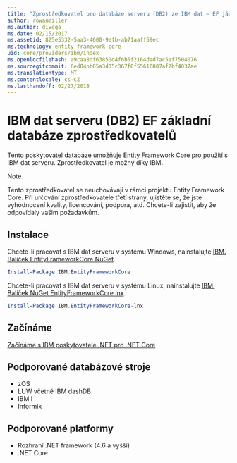 ```yaml
---
title: "Zprostředkovatel pro databáze serveru (DB2) ze IBM dat – EF jádra"
author: rowanmiller
ms.author: divega
ms.date: 02/15/2017
ms.assetid: 825e5332-5aa3-4600-9efb-ab71aaff59ec
ms.technology: entity-framework-core
uid: core/providers/ibm/index
ms.openlocfilehash: a9caa8df63850d4f6b5f2164dad7ac5af7504076
ms.sourcegitcommit: 6ed04bb05a3d05c367f0f55616807af2bf4037ae
ms.translationtype: MT
ms.contentlocale: cs-CZ
ms.lasthandoff: 02/27/2018
---
```

# <a name="ibm-data-server-db2-ef-core-database-providers"></a>IBM dat serveru (DB2) EF základní databáze zprostředkovatelů

Tento poskytovatel databáze umožňuje Entity Framework Core pro použití s IBM dat serveru. Zprostředkovatel je možný díky IBM.

> [!NOTE]  
> Tento zprostředkovatel se neuchovávají v rámci projektu Entity Framework Core. Při určování zprostředkovatele třetí strany, ujistěte se, že jste vyhodnocení kvality, licencování, podpora, atd. Chcete-li zajistit, aby že odpovídaly vašim požadavkům.

## <a name="install"></a>Instalace

Chcete-li pracovat s IBM dat serveru v systému Windows, nainstalujte [IBM. Balíček EntityFrameworkCore NuGet](https://www.nuget.org/packages/IBM.EntityFrameworkCore).

``` powershell
Install-Package IBM.EntityFrameworkCore
```

Chcete-li pracovat s IBM dat serveru v systému Linux, nainstalujte [IBM. Balíček NuGet EntityFrameworkCore lnx](https://www.nuget.org/packages/IBM.EntityFrameworkCore-lnx).

``` powershell
Install-Package IBM.EntityFrameworkCore-lnx
```

## <a name="get-started"></a>Začínáme

[Začínáme s IBM poskytovatele .NET pro .NET Core](https://www.ibm.com/developerworks/community/blogs/96960515-2ea1-4391-8170-b0515d08e4da/entry/DB2DotnetCore?lang=en)

## <a name="supported-database-engines"></a>Podporované databázové stroje

* zOS
* LUW včetně IBM dashDB
* IBM I
* Informix

## <a name="supported-platforms"></a>Podporované platformy

* Rozhraní .NET framework (4.6 a vyšší)
* .NET Core
